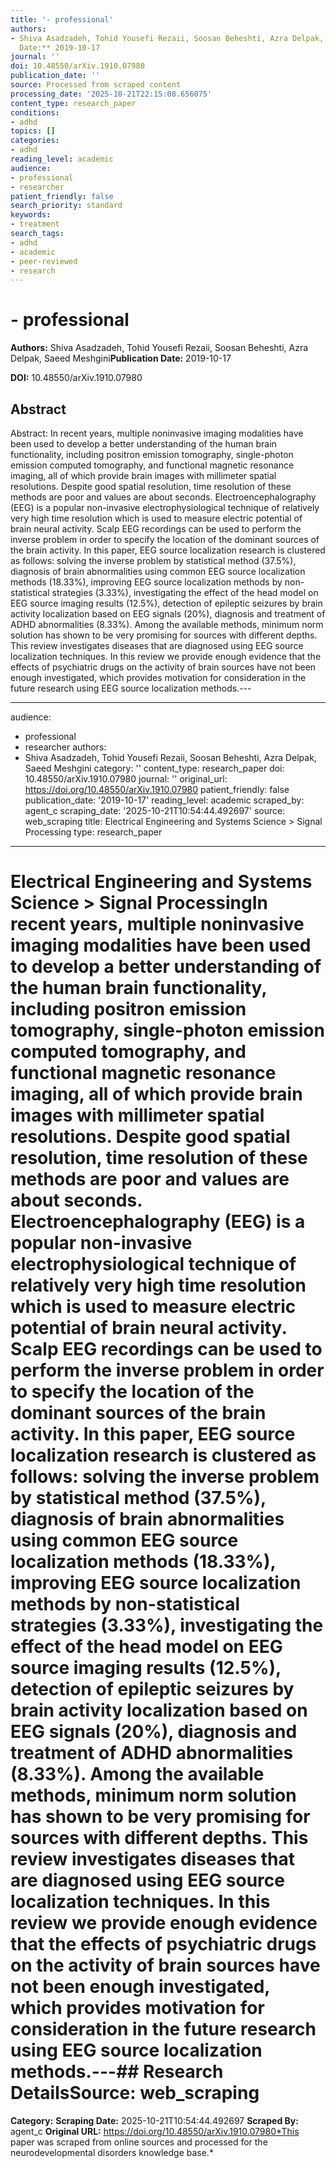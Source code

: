```yaml
---
title: '- professional'
authors:
- Shiva Asadzadeh, Tohid Yousefi Rezaii, Soosan Beheshti, Azra Delpak, Saeed Meshgini**Publication
  Date:** 2019-10-17
journal: ''
doi: 10.48550/arXiv.1910.07980
publication_date: ''
source: Processed from scraped content
processing_date: '2025-10-21T22:15:08.656075'
content_type: research_paper
conditions:
- adhd
topics: []
categories:
- adhd
reading_level: academic
audience:
- professional
- researcher
patient_friendly: false
search_priority: standard
keywords:
- treatment
search_tags:
- adhd
- academic
- peer-reviewed
- research
---
```


# - professional

**Authors:** Shiva Asadzadeh, Tohid Yousefi Rezaii, Soosan Beheshti, Azra Delpak, Saeed Meshgini**Publication Date:** 2019-10-17

**DOI:** 10.48550/arXiv.1910.07980

## Abstract

Abstract:
In recent years, multiple noninvasive imaging modalities have been used to develop a better understanding of the human brain functionality, including positron emission tomography, single-photon emission computed tomography, and functional magnetic resonance imaging, all of which provide brain images with millimeter spatial resolutions. Despite good spatial resolution, time resolution of these methods are poor and values are about seconds. Electroencephalography (EEG) is a popular non-invasive electrophysiological technique of relatively very high time resolution which is used to measure electric potential of brain neural activity. Scalp EEG recordings can be used to perform the inverse problem in order to specify the location of the dominant sources of the brain activity. In this paper, EEG source localization research is clustered as follows: solving the inverse problem by statistical method (37.5%), diagnosis of brain abnormalities using common EEG source localization methods (18.33%), improving EEG source localization methods by non-statistical strategies (3.33%), investigating the effect of the head model on EEG source imaging results (12.5%), detection of epileptic seizures by brain activity localization based on EEG signals (20%), diagnosis and treatment of ADHD abnormalities (8.33%). Among the available methods, minimum norm solution has shown to be very promising for sources with different depths. This review investigates diseases that are diagnosed using EEG source localization techniques. In this review we provide enough evidence that the effects of psychiatric drugs on the activity of brain sources have not been enough investigated, which provides motivation for consideration in the future research using EEG source localization methods.---

---
audience:
- professional
- researcher
authors:
- Shiva Asadzadeh, Tohid Yousefi Rezaii, Soosan Beheshti, Azra Delpak, Saeed Meshgini
category: ''
content_type: research_paper
doi: 10.48550/arXiv.1910.07980
journal: ''
original_url: https://doi.org/10.48550/arXiv.1910.07980
patient_friendly: false
publication_date: '2019-10-17'
reading_level: academic
scraped_by: agent_c
scraping_date: '2025-10-21T10:54:44.492697'
source: web_scraping
title: Electrical Engineering and Systems Science > Signal Processing
type: research_paper
---
# Electrical Engineering and Systems Science > Signal ProcessingIn recent years, multiple noninvasive imaging modalities have been used to develop a better understanding of the human brain functionality, including positron emission tomography, single-photon emission computed tomography, and functional magnetic resonance imaging, all of which provide brain images with millimeter spatial resolutions. Despite good spatial resolution, time resolution of these methods are poor and values are about seconds. Electroencephalography (EEG) is a popular non-invasive electrophysiological technique of relatively very high time resolution which is used to measure electric potential of brain neural activity. Scalp EEG recordings can be used to perform the inverse problem in order to specify the location of the dominant sources of the brain activity. In this paper, EEG source localization research is clustered as follows: solving the inverse problem by statistical method (37.5%), diagnosis of brain abnormalities using common EEG source localization methods (18.33%), improving EEG source localization methods by non-statistical strategies (3.33%), investigating the effect of the head model on EEG source imaging results (12.5%), detection of epileptic seizures by brain activity localization based on EEG signals (20%), diagnosis and treatment of ADHD abnormalities (8.33%). Among the available methods, minimum norm solution has shown to be very promising for sources with different depths. This review investigates diseases that are diagnosed using EEG source localization techniques. In this review we provide enough evidence that the effects of psychiatric drugs on the activity of brain sources have not been enough investigated, which provides motivation for consideration in the future research using EEG source localization methods.---## Research Details**Source:** web_scraping
**Category:**
**Scraping Date:** 2025-10-21T10:54:44.492697
**Scraped By:** agent_c
**Original URL:** https://doi.org/10.48550/arXiv.1910.07980*This paper was scraped from online sources and processed for the neurodevelopmental disorders knowledge base.*